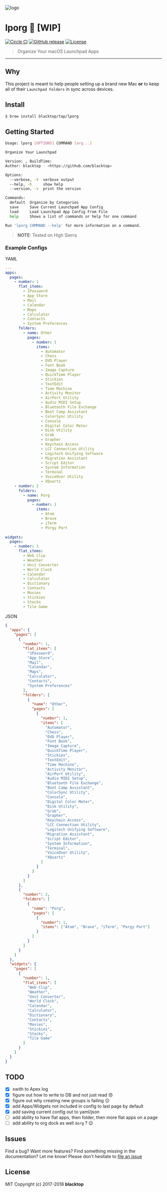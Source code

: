 ![logo](https://github.com/blacktop/lporg/raw/master/porg.jpeg)

# lporg :construction: [WIP]

[![Circle CI](https://circleci.com/gh/blacktop/lporg.png?style=shield)](https://circleci.com/gh/blacktop/lporg) [![GitHub release](https://img.shields.io/github/release/blacktop/lporg.svg)](https://github.com/https://github.com/blacktop/lporg/releases/releases) [![License](http://img.shields.io/:license-mit-blue.svg)](http://doge.mit-license.org)

> Organize Your macOS Launchpad Apps

--------------------------------------------------------------------------------

## Why

This project is meant to help people setting up a brand new Mac **or** to keep all of their `Launchpad Folders` in sync across devices.

## Install

```sh
$ brew install blacktop/tap/lporg
```

## Getting Started

```sh
Usage: lporg [OPTIONS] COMMAND [arg...]

Organize Your Launchpad

Version: , BuildTime:
Author: blacktop - <https://github.com/blacktop>

Options:
  --verbose, -V  verbose output
  --help, -h     show help
  --version, -v  print the version

Commands:
  default  Organize by Categories
  save     Save Current Launchpad App Config
  load     Load Launchpad App Config From File
  help     Shows a list of commands or help for one command

Run 'lporg COMMAND --help' for more information on a command.
```

> **NOTE:** Tested on High Sierra

### Example Configs

YAML

```yaml
---
apps:
  pages:
    - number: 1
      flat_items:
        - 1Password
        - App Store
        - Mail
        - Calendar
        - Maps
        - Calculator
        - Contacts
        - System Preferences
      folders:
        - name: Other
          pages:
            - number: 1        
              items:
                - Automator
                - Chess
                - DVD Player
                - Font Book
                - Image Capture
                - QuickTime Player
                - Stickies
                - TextEdit
                - Time Machine
                - Activity Monitor
                - AirPort Utility
                - Audio MIDI Setup
                - Bluetooth File Exchange
                - Boot Camp Assistant
                - ColorSync Utility
                - Console
                - Digital Color Meter
                - Disk Utility
                - Grab
                - Grapher
                - Keychain Access
                - LCC Connection Utility
                - Logitech Unifying Software
                - Migration Assistant
                - Script Editor
                - System Information
                - Terminal
                - VoiceOver Utility
                - XQuartz     
    - number: 2
      folders:
        - name: Porg
          pages:
            - number: 1        
              items:
                - Atom
                - Brave
                - iTerm
                - Porgy Port
    
widgets:
  pages:
    - number: 1
      flat_items:
        - Web Clip
        - Weather
        - Unit Converter
        - World Clock
        - Calendar
        - Calculator
        - Dictionary
        - Contacts
        - Movies
        - Stickies
        - Stocks
        - Tile Game
```

JSON

```json
{
  "apps": {
    "pages": [
      {
        "number": 1,
        "flat_items": [
          "1Password",
          "App Store",
          "Mail",
          "Calendar",
          "Maps",
          "Calculator",
          "Contacts",
          "System Preferences"
        ],
        "folders": [
          {
            "name": "Other",
            "pages": [
              {
                "number": 1,
                "items": [
                  "Automator",
                  "Chess",
                  "DVD Player",
                  "Font Book",
                  "Image Capture",
                  "QuickTime Player",
                  "Stickies",
                  "TextEdit",
                  "Time Machine",
                  "Activity Monitor",
                  "AirPort Utility",
                  "Audio MIDI Setup",
                  "Bluetooth File Exchange",
                  "Boot Camp Assistant",
                  "ColorSync Utility",
                  "Console",
                  "Digital Color Meter",
                  "Disk Utility",
                  "Grab",
                  "Grapher",
                  "Keychain Access",
                  "LCC Connection Utility",
                  "Logitech Unifying Software",
                  "Migration Assistant",
                  "Script Editor",
                  "System Information",
                  "Terminal",
                  "VoiceOver Utility",
                  "XQuartz"
                ]
              }
            ]
          }
        ]
      },
      {
        "number": 2,
        "folders": [
          {
            "name": "Porg",
            "pages": [
              {
                "number": 1,
                "items": ["Atom", "Brave", "iTerm", "Porgy Port"]
              }
            ]
          }
        ]
      }
    ]
  },
  "widgets": {
    "pages": [
      {
        "number": 1,
        "flat_items": [
          "Web Clip",
          "Weather",
          "Unit Converter",
          "World Clock",
          "Calendar",
          "Calculator",
          "Dictionary",
          "Contacts",
          "Movies",
          "Stickies",
          "Stocks",
          "Tile Game"
        ]
      }
    ]
  }
}
```

## TODO

- [x] swith to Apex log
- [x] figure out how to write to DB and not just read :disappointed:
- [x] figure out why creating new groups is failing :confused:
- [x] add Apps/Widgets not included in config to last page by default
- [x] add saving current config out to yaml/json
- [ ] add ability to have flat apps, then folder, then more flat apps on a page
- [ ] add ability to org dock as well `dorg` ? :wink:

## Issues

Find a bug? Want more features? Find something missing in the documentation? Let me know! Please don't hesitate to [file an issue](https://github.com/blacktop/lporg/issues/new)

## License

MIT Copyright (c) 2017-2018 **blacktop**

